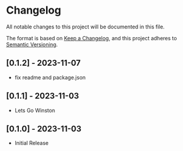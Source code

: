 # Changelog

All notable changes to this project will be documented in this file.

The format is based on [Keep a Changelog](https://keepachangelog.com/en/1.0.0/),
and this project adheres to [Semantic Versioning](https://semver.org/spec/v2.0.0.html).

## [0.1.2] - 2023-11-07

- fix readme and package.json
  
## [0.1.1] - 2023-11-03

- Lets Go Winston

## [0.1.0] - 2023-11-03

- Initial Release
